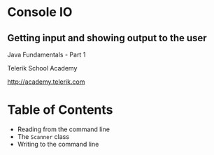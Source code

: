 <!-- section start -->

<!-- attr: {id: 'title', class: 'slide-title', hasScriptWrapper: true} -->

# Console IO
##  Getting input and showing output to the user
<div class="signature">
    <p class="signature-course">Java Fundamentals - Part 1</p>
    <p class="signature-initiative">Telerik School Academy</p>
    <a href="http://academy.telerik.com" class="signature-link">http://academy.telerik.com</a>
</div>

<!-- section start -->
<!-- attr: {id: 'table-of-contents'} -->
# Table of Contents

*   Reading from the command line
*   The `Scanner` class
*   Writing to the command line

<!-- section start -->
<!-- attr: {id: '', class: 'slide-title'} -->
#
##

<!-- section start -->
<!-- attr: {id: ''} -->
#
